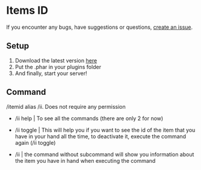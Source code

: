 # Items ID

If you encounter any bugs, have suggestions or questions, [create an issue](https://github.com/Josscoder/ItemsID/issues/new).

## Setup

1) Download the latest version [here](https://github.com/Josscoder/ItemsID/releases/latest)
2) Put the .phar in your plugins folder
3) And finally, start your server!

## Command

/itemid alias /ii. Does not require any permission

- /ii help | To see all the commands (there are only 2 for now)

- /ii toggle | This will help you if you want to see the id of the item that you have in your hand all the time, to deactivate it, execute the command again (/ii toggle)

- /ii | the command without subcommand will show you information about the item you have in hand when executing the command
